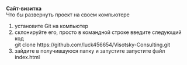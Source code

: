 <b>Сайт-визитка</b></br>
Что бы развернуть проект на своем компьютере</br>
<ol>
<li>установите Git на компьютер</li>
<li>склонируйте его, просто в командной строке введите следующий код</br>
git clone https://github.com/luck456654/Visotsky-Consulting.git </li>
<li>зайдите в получившуюся папку и запустите запустите файл index.html</li>
</ol>
